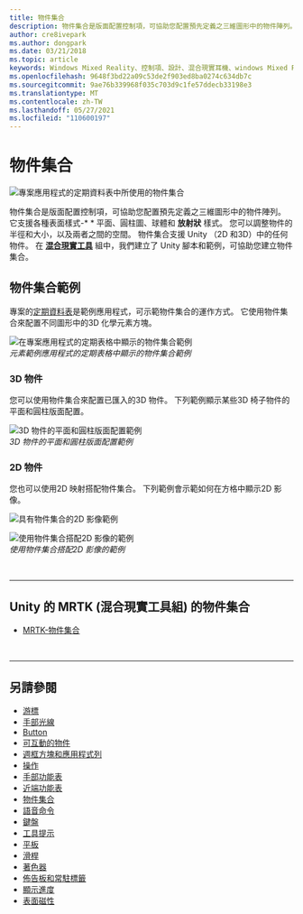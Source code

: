 ```yaml
---
title: 物件集合
description: 物件集合是版面配置控制項，可協助您配置預先定義之三維圖形中的物件陣列。
author: cre8ivepark
ms.author: dongpark
ms.date: 03/21/2018
ms.topic: article
keywords: Windows Mixed Reality、控制項、設計、混合現實耳機、windows Mixed Reality 耳機、虛擬實境耳機、HoloLens、物件集合、2D、3D、MRTK、混合現實工具組
ms.openlocfilehash: 9648f3bd22a09c53de2f903ed8ba0274c634db7c
ms.sourcegitcommit: 9ae76b339968f035c703d9c1fe57ddecb33198e3
ms.translationtype: MT
ms.contentlocale: zh-TW
ms.lasthandoff: 05/27/2021
ms.locfileid: "110600197"
---
```

# <a name="object-collection"></a>物件集合

![專案應用程式的定期資料表中所使用的物件集合](images/UX_Hero_ObjectCollection.jpg)<br>

物件集合是版面配置控制項，可協助您配置預先定義之三維圖形中的物件陣列。 它支援各種表面樣式-* * 平面、圓柱圖、球體和 **放射狀** 樣式。 您可以調整物件的半徑和大小，以及兩者之間的空間。 物件集合支援 Unity （2D 和3D）中的任何物件。 在 **[混合現實工具](https://microsoft.github.io/MixedRealityToolkit-Unity/Documentation/README_ObjectCollection.html)** 組中，我們建立了 Unity 腳本和範例，可協助您建立物件集合。

## <a name="object-collection-examples"></a>物件集合範例

專案的[定期資料表](../develop/unity/periodic-table-of-the-elements.md)是範例應用程式，可示範物件集合的運作方式。 它使用物件集合來配置不同圖形中的3D 化學元素方塊。

![在專案應用程式的定期表格中顯示的物件集合範例](images/periodictable-collections-1000px.jpg)<br>
*元素範例應用程式的定期表格中顯示的物件集合範例*

### <a name="3d-objects"></a>3D 物件

您可以使用物件集合來配置已匯入的3D 物件。 下列範例顯示某些3D 椅子物件的平面和圓柱版面配置。

![3D 物件的平面和圓柱版面配置範例](images/objectcollection-3dobjects-1000px.jpg)<br>
*3D 物件的平面和圓柱版面配置範例*

### <a name="2d-objects"></a>2D 物件

您也可以使用2D 映射搭配物件集合。 下列範例會示範如何在方格中顯示2D 影像。

![具有物件集合的2D 影像範例](images/940px-layout-3dobjects-3.jpg)

![使用物件集合搭配2D 影像的範例](images/940px-layout-2dimages.jpg)<br>
*使用物件集合搭配2D 影像的範例*

<br>

---

## <a name="object-collection-in-mrtk-mixed-reality-toolkit-for-unity"></a>Unity 的 MRTK (混合現實工具組) 的物件集合

* [MRTK-物件集合](/windows/mixed-reality/mrtk-unity/features/ux-building-blocks/object-collection)

<br>

---

## <a name="see-also"></a>另請參閱

* [游標](cursors.md)
* [手部光線](point-and-commit.md)
* [Button](button.md)
* [可互動的物件](interactable-object.md)
* [週框方塊和應用程式列](app-bar-and-bounding-box.md)
* [操作](direct-manipulation.md)
* [手部功能表](hand-menu.md)
* [近端功能表](near-menu.md)
* [物件集合](object-collection.md)
* [語音命令](voice-input.md)
* [鍵盤](keyboard.md)
* [工具提示](tooltip.md)
* [平板](slate.md)
* [滑桿](slider.md)
* [著色器](shader.md)
* [佈告板和常駐標籤](billboarding-and-tag-along.md)
* [顯示進度](progress.md)
* [表面磁性](surface-magnetism.md)